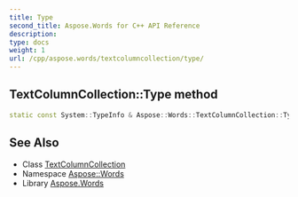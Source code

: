 ```yaml
---
title: Type
second_title: Aspose.Words for C++ API Reference
description: 
type: docs
weight: 1
url: /cpp/aspose.words/textcolumncollection/type/
---
```

## TextColumnCollection::Type method




```cpp
static const System::TypeInfo & Aspose::Words::TextColumnCollection::Type()
```

## See Also

* Class [TextColumnCollection](../)
* Namespace [Aspose::Words](../../)
* Library [Aspose.Words](../../../)
